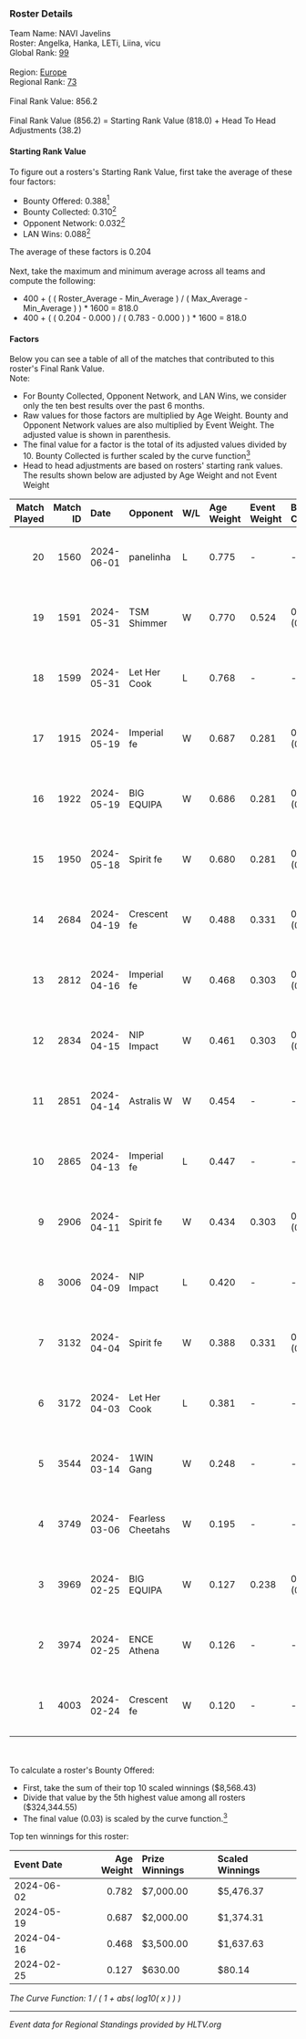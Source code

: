 ### Roster Details<br />
Team Name: NAVI Javelins<br />
Roster: Angelka, Hanka, LETi, Liina, vicu<br />
Global Rank: [99](../standings_global.md)<br />
<br />
Region: [Europe]( ../standings_europe.md)<br />
Regional Rank: [73]( ../standings_europe.md)<br />
<br />
Final Rank Value:  856.2<br />
<br />
Final Rank Value (856.2) = Starting Rank Value (818.0) + Head To Head Adjustments (38.2)<br />

#### Starting Rank Value<br />
To figure out a rosters's Starting Rank Value, first take the average of these four factors:<br />
- Bounty Offered: 0.388[<sup>1</sup>](#table2)
- Bounty Collected: 0.310[<sup>2</sup>](#table1)
- Opponent Network: 0.032[<sup>2</sup>](#table1)
- LAN Wins: 0.088[<sup>2</sup>](#table1)

The average of these factors is 0.204<br />
<br />
Next, take the maximum and minimum average across all teams and compute the following:<br />
- 400 + ( ( Roster_Average - Min_Average ) / ( Max_Average - Min_Average ) ) * 1600 = 818.0
- 400 + ( ( 0.204 - 0.000 ) / ( 0.783 - 0.000 ) ) * 1600 = 818.0


#### Factors<br />
Below you can see a table of all of the matches that contributed to this roster's Final Rank Value.<br />
Note:<br />

- For Bounty Collected, Opponent Network, and LAN Wins, we consider only the ten best results over the past 6 months.
- Raw values for those factors are multiplied by Age Weight. Bounty and Opponent Network values are also multiplied by Event Weight. The adjusted value is shown in parenthesis.
- The final value for a factor is the total of its adjusted values divided by 10. Bounty Collected is further scaled by the curve function[<sup>3</sup>](#curveFunction)
- Head to head adjustments are based on rosters' starting rank values. The results shown below are adjusted by Age Weight and not Event Weight
<span id="table1"></span><br />


| Match Played | Match ID | Date       | Opponent          | W/L | Age Weight | Event Weight | Bounty Collected | Opponent Network | LAN Wins  | H2H Adj. | Roster                            |
| -: | -: | :- | :- | :- | :- | :- | :- | :- | :- | -: | :- |
|           20 |     1560 | 2024-06-01 | panelinha         | L   | 0.775      | -            | -                | -                | -         |   -12.22 | Angelka, Hanka, LETi, Liina, vicu |
|           19 |     1591 | 2024-05-31 | TSM Shimmer       | W   | 0.770      | 0.524        | 0.020 (0.008)    | 0.199 (0.080)    | 1 (0.770) |     7.59 | Angelka, Hanka, LETi, Liina, vicu |
|           18 |     1599 | 2024-05-31 | Let Her Cook      | L   | 0.768      | -            | -                | -                | -         |   -10.69 | Angelka, Hanka, LETi, Liina, vicu |
|           17 |     1915 | 2024-05-19 | Imperial fe       | W   | 0.687      | 0.281        | 0.128 (0.025)    | 0.299 (0.058)    | 0 (0.000) |    15.95 | Angelka, Hanka, LETi, Liina, vicu |
|           16 |     1922 | 2024-05-19 | BIG EQUIPA        | W   | 0.686      | 0.281        | 0.017 (0.003)    | 0.151 (0.029)    | 0 (0.000) |     8.82 | Angelka, Hanka, LETi, Liina, vicu |
|           15 |     1950 | 2024-05-18 | Spirit fe         | W   | 0.680      | 0.281        | 0.005 (0.001)    | 0.141 (0.027)    | 0 (0.000) |     5.17 | Angelka, Hanka, LETi, Liina, vicu |
|           14 |     2684 | 2024-04-19 | Crescent fe       | W   | 0.488      | 0.331        | 0.005 (0.001)    | 0.078 (0.013)    | 0 (0.000) |     3.87 | Angelka, Hanka, LETi, Liina, vicu |
|           13 |     2812 | 2024-04-16 | Imperial fe       | W   | 0.468      | 0.303        | 0.128 (0.018)    | 0.299 (0.042)    | 0 (0.000) |    11.37 | Angelka, Hanka, LETi, Liina, vicu |
|           12 |     2834 | 2024-04-15 | NIP Impact        | W   | 0.461      | 0.303        | 0.005 (0.001)    | 0.228 (0.032)    | 0 (0.000) |     5.43 | Angelka, Hanka, LETi, Liina, vicu |
|           11 |     2851 | 2024-04-14 | Astralis W        | W   | 0.454      | -            | -                | -                | 0 (0.000) |     3.43 | Angelka, Hanka, LETi, Liina, vicu |
|           10 |     2865 | 2024-04-13 | Imperial fe       | L   | 0.447      | -            | -                | -                | -         |    -3.12 | Angelka, Hanka, LETi, Liina, vicu |
|            9 |     2906 | 2024-04-11 | Spirit fe         | W   | 0.434      | 0.303        | 0.005 (0.001)    | 0.141 (0.018)    | 0 (0.000) |     3.90 | Angelka, Hanka, LETi, Liina, vicu |
|            8 |     3006 | 2024-04-09 | NIP Impact        | L   | 0.420      | -            | -                | -                | -         |    -8.49 | Angelka, Hanka, LETi, Liina, vicu |
|            7 |     3132 | 2024-04-04 | Spirit fe         | W   | 0.388      | 0.331        | 0.005 (0.001)    | 0.141 (0.018)    | 0 (0.000) |     3.57 | Angelka, Hanka, LETi, Liina, vicu |
|            6 |     3172 | 2024-04-03 | Let Her Cook      | L   | 0.381      | -            | -                | -                | -         |    -4.39 | Angelka, Hanka, LETi, Liina, vicu |
|            5 |     3544 | 2024-03-14 | 1WIN Gang         | W   | 0.248      | -            | -                | -                | -         |     2.18 | Angelka, Hanka, LETi, Liina, vicu |
|            4 |     3749 | 2024-03-06 | Fearless Cheetahs | W   | 0.195      | -            | -                | -                | -         |     1.92 | Angelka, Hanka, LETi, Liina, vicu |
|            3 |     3969 | 2024-02-25 | BIG EQUIPA        | W   | 0.127      | 0.238        | 0.017 (0.001)    | 0.151 (0.005)    | -         |     1.73 | Angelka, Hanka, LETi, Liina, vicu |
|            2 |     3974 | 2024-02-25 | ENCE Athena       | W   | 0.126      | -            | -                | -                | -         |     1.07 | Angelka, Hanka, LETi, Liina, vicu |
|            1 |     4003 | 2024-02-24 | Crescent fe       | W   | 0.120      | -            | -                | -                | -         |     1.13 | Angelka, Hanka, LETi, Liina, vicu |

<br />
<span id="table2"></span><br />
To calculate a roster's Bounty Offered:<br />

- First, take the sum of their top 10 scaled winnings ($8,568.43)
- Divide that value by the 5th highest value among all rosters ($324,344.55)
- The final value (0.03) is scaled by the curve function.[<sup>3</sup>](#curveFunction)

Top ten winnings for this roster:<br />

| Event Date | Age Weight | Prize Winnings | Scaled Winnings |
| :- | -: | :- | :- |
| 2024-06-02 |      0.782 | $7,000.00      | $5,476.37       |
| 2024-05-19 |      0.687 | $2,000.00      | $1,374.31       |
| 2024-04-16 |      0.468 | $3,500.00      | $1,637.63       |
| 2024-02-25 |      0.127 | $630.00        | $80.14          |


<span id="curveFunction"></span>_The Curve Function: 1 / ( 1 + abs( log10( x ) ) )_<br />

---
_Event data for Regional Standings provided by HLTV.org_<br />
